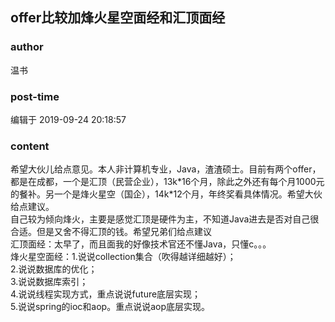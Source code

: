 ## offer比较加烽火星空面经和汇顶面经
### author 
温书
### post-time 

编辑于  2019-09-24 20:18:57
### content 
<div class="post-topic-des nc-post-content">
 <div>
  希望大伙儿给点意见。本人非计算机专业，Java，渣渣硕士。目前有两个offer，都是在成都，一个是汇顶（民营企业），13k*16个月，除此之外还有每个月1000元的餐补。另一个是烽火星空（国企），14k*12个月，年终奖看具体情况。希望大伙给点建议。
 </div>
 <div>
  自己较为倾向烽火，主要是感觉汇顶是硬件为主，不知道Java进去是否对自己很合适。但是又舍不得汇顶的钱。希望兄弟们给点建议
 </div>
 <div>
  汇顶面经：太早了，而且面我的好像技术官还不懂Java，只懂c。。。
 </div>
 <div>
  烽火星空面经：1.说说collection集合（吹得越详细越好）；
 </div>
 <div>
  2.说说数据库的优化；
 </div>
 <div>
  3.说说数据库索引；
 </div>
 <div>
  4.说说线程实现方式，重点说说future底层实现；
 </div>
 <div>
  5.说说spring的ioc和aop。重点说说aop底层实现。
 </div>
</div>

